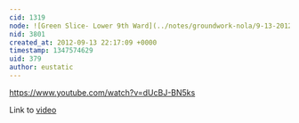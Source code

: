 ```yaml
---
cid: 1319
node: ![Green Slice- Lower 9th Ward](../notes/groundwork-nola/9-13-2012/green-slice-lower-9th-ward)
nid: 3801
created_at: 2012-09-13 22:17:09 +0000
timestamp: 1347574629
uid: 379
author: eustatic
---
```


https://www.youtube.com/watch?v=dUcBJ-BN5ks

Link to <a href="https://www.youtube.com/watch?v=dUcBJ-BN5ks">video</a>
